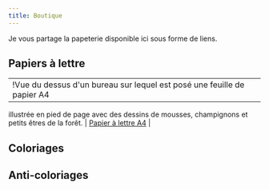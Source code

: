```yaml
---
title: Boutique
---
```

Je vous partage la papeterie disponible ici sous forme de liens.

## Papiers à lettre

| | |
|---------------------------|:-----------:|
| !Vue du dessus d'un bureau sur lequel est posé une feuille de papier A4
illustrée en pied de page avec des dessins de mousses, champignons et petits
êtres de la forêt.[](https://la-papeterie-libre.fr/assets/images/papiers-a-lettre/papier-1.jpg) | [Papier à lettre A4](https://la-papeterie-libre.fr/public/papiers-a-lettre/la-papeterie-libre-001_papier-a-lettre-A4.pdf) |   

## Coloriages

## Anti-coloriages
